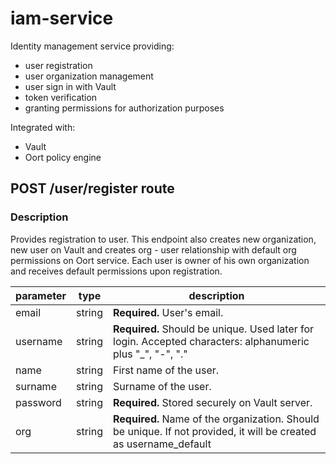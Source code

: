 # iam-service

Identity management service providing:
- user registration
- user organization management
- user sign in with Vault
- token verification
- granting permissions for authorization purposes

Integrated with:
- Vault
- Oort policy engine

## POST /user/register route

### Description

Provides registration to user. This endpoint also creates new organization, new user on Vault and creates org - user relationship with default org permissions on Oort service. Each user is owner of his own organization and receives default permissions upon registration.

|parameter| type  |                    description                      |
|---------|-------|-----------------------------------------------------|
| email    | string  | **Required.** User's email. |
| username    | string  | **Required.** Should be unique. Used later for login. Accepted characters: alphanumeric plus "_", "-", "." |
| name    | string  | First name of the user.  |
| surname    | string  | Surname of the user.  |
| password    | string  | **Required.** Stored securely on Vault server. |
| org    | string  | **Required.** Name of the organization. Should be unique. If not provided, it will be created as username_default |

